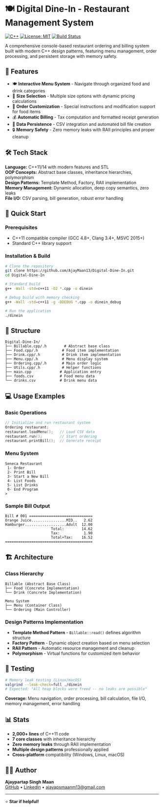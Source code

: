 # 🍽️ Digital Dine-In - Restaurant Management System

[![C++](https://img.shields.io/badge/C++-11%2B-blue.svg)](https://en.cppreference.com/)
[![License: MIT](https://img.shields.io/badge/License-MIT-yellow.svg)](https://opensource.org/licenses/MIT)
[![Build Status](https://img.shields.io/badge/build-passing-brightgreen.svg)]()

A comprehensive console-based restaurant ordering and billing system built with modern C++ design patterns, featuring menu management, order processing, and persistent storage with memory safety.

## 🎯 Features

- 🍽️ **Interactive Menu System** - Navigate through organized food and drink categories
- 📐 **Size Selection** - Multiple size options with dynamic pricing calculations
- 📝 **Order Customization** - Special instructions and modification support for food items
- 💰 **Automatic Billing** - Tax computation and formatted receipt generation
- 💾 **Data Persistence** - CSV integration and automated bill file creation
- 🔒 **Memory Safety** - Zero memory leaks with RAII principles and proper cleanup

## 🛠️ Tech Stack

**Language:** C++11/14 with modern features and STL  
**OOP Concepts:** Abstract base classes, inheritance hierarchies, polymorphism  
**Design Patterns:** Template Method, Factory, RAII implementation  
**Memory Management:** Dynamic allocation, deep copy semantics, zero leaks  
**File I/O:** CSV parsing, bill generation, robust error handling

## 🚀 Quick Start

### Prerequisites
- C++11 compatible compiler (GCC 4.8+, Clang 3.4+, MSVC 2015+)
- Standard C++ library support

### Installation & Build

```bash
# Clone the repository
git clone https://github.com/AjayMaan13/Digital-Dine-In.git
cd Digital-Dine-In

# Standard build
g++ -Wall -std=c++11 -O2 *.cpp -o dinein

# Debug build with memory checking
g++ -Wall -std=c++11 -g -DDEBUG *.cpp -o dinein_debug

# Run the application
./dinein
```

## 📁 Structure

```
Digital-Dine-In/
├── Billable.cpp/.h        # Abstract base class
├── Food.cpp/.h           # Food item implementation
├── Drink.cpp/.h          # Drink item implementation
├── Menu.cpp/.h           # Menu display system
├── Ordering.cpp/.h       # Main order logic
├── Utils.cpp/.h          # Helper functions
├── main.cpp             # Application entry
├── foods.csv            # Food menu data
└── drinks.csv           # Drink menu data
```

## 💻 Usage Examples

### Basic Operations

```cpp
// Initialize and run restaurant system
Ordering restaurant;
restaurant.loadMenu();   // Load CSV data
restaurant.run();        // Start ordering
restaurant.printBill();  // Generate receipt
```

### Menu System

```
Seneca Restaurant 
 1- Order
 2- Print Bill
 3- Start a New Bill
 4- List Foods
 5- List Drinks
 0- End Program
> 
```

### Sample Bill Output

```
Bill # 001 =============================
Orange Juice................MID..   2.62
Hamburger...................Adult  12.00
                     Total:        14.62
                     Tax:           1.90
                     Total+Tax:    16.52
========================================
```

## 🏗️ Architecture

### Class Hierarchy

```
Billable (Abstract Base Class)
├── Food (Concrete Implementation)
└── Drink (Concrete Implementation)

Menu System
├── Menu (Container Class)
└── Ordering (Main Controller)
```

### Design Patterns Implementation

- **Template Method Pattern** - `Billable::read()` defines algorithm structure
- **Factory Pattern** - Dynamic object creation based on menu selection
- **RAII Pattern** - Automatic resource management and cleanup
- **Polymorphism** - Virtual functions for customized item behavior



## 🧪 Testing

```bash
# Memory leak testing (Linux/macOS)
valgrind --leak-check=full ./dinein
# Expected: "All heap blocks were freed -- no leaks are possible"
```

**Coverage:** Menu navigation, order processing, bill calculation, file I/O, memory management, error handling

## 📊 Stats

- **2,000+ lines** of C++11 code
- **7 core classes** with inheritance hierarchy
- **Zero memory leaks** through RAII implementation
- **Multiple design patterns** professionally applied
- **Cross-platform** compatibility (Windows, Linux, macOS)

## 👨‍💻 Author

**Ajaypartap Singh Maan**  
[GitHub](https://github.com/AjayMaan13) • [LinkedIn](https://linkedin.com/in/ajaypartap-singh-maan) • ajayapsmaanm13@gmail.com

---

⭐ **Star if helpful!**
